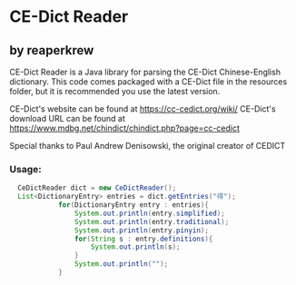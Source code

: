 # CE-Dict Reader
## by reaperkrew

CE-Dict Reader is a Java library for parsing the CE-Dict Chinese-English dictionary. This code comes packaged with a CE-Dict file in the resources folder, but it is recommended you use the latest version.

CE-Dict's website can be found at https://cc-cedict.org/wiki/
CE-Dict's download URL can be found at https://www.mdbg.net/chindict/chindict.php?page=cc-cedict

Special thanks to Paul Andrew Denisowski, the original creator of CEDICT

### Usage:

```java
  CeDictReader dict = new CeDictReader();
  List<DictionaryEntry> entries = dict.getEntries("得");
			for(DictionaryEntry entry : entries){
				System.out.println(entry.simplified);
				System.out.println(entry.traditional);
				System.out.println(entry.pinyin);
				for(String s : entry.definitions){
					System.out.println(s);
				}
				System.out.println("");
			}
```

